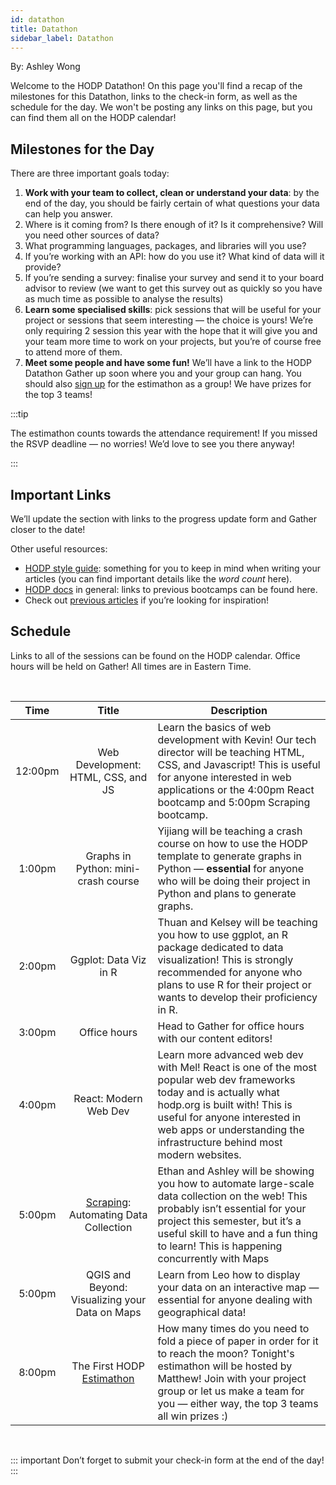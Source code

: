 ```yaml
---
id: datathon
title: Datathon
sidebar_label: Datathon
---
```


By: Ashley Wong

Welcome to the HODP Datathon! On this page you'll find a recap of the milestones for this Datathon, links to the check-in form, as well as the schedule for the day. We won't be posting any links on this page, but you can find them all on the HODP calendar!

## Milestones for the Day
There are three important goals today:
1. **Work with your team to collect, clean or understand your data**: by the end of the day, you should be fairly certain of what questions your data can help you answer.
  1. Where is it coming from? Is there enough of it? Is it comprehensive? Will you need other sources of data?
  2. What programming languages, packages, and libraries will you use?
  3. If you’re working with an API: how do you use it? What kind of data will it provide?
  4. If you’re sending a survey: finalise your survey and send it to your board advisor to review (we want to get this survey out as quickly so you have as much time as possible to analyse the results)
2. **Learn some specialised skills**: pick sessions that will be useful for your project or sessions that seem interesting — the choice is yours! We’re only requiring 2 session this year with the hope that it will give you and your team more time to work on your projects, but you’re of course free to attend more of them. 
3. **Meet some people and have some fun!** We’ll have a link to the HODP Datathon Gather up soon where you and your group can hang. You should also [sign up](https://forms.gle/z43jPES6vbD1mnwp7) for the estimathon as a group! We have prizes for the top 3 teams!  

:::tip 

The estimathon counts towards the attendance requirement! If you missed the RSVP deadline — no worries! We’d love to see you there anyway!

:::

## Important Links 
We’ll update the section with links to the progress update form and Gather closer to the date! 

Other useful resources:
- [HODP style guide](https://docs.hodp.org/docs/style-guide): something for you to keep in mind when writing your articles (you can find important details like the *word count* here).
- [HODP docs](https://docs.hodp.org/) in general: links to previous bootcamps can be found here.
- Check out [previous articles](https://www.hodp.org/) if you’re looking for inspiration!

## Schedule 
Links to all of the sessions can be found on the HODP calendar. Office hours will be held on Gather! All times are in Eastern Time.

<br />

| Time | Title | Description |
| :-------------: | :-------------: | ------------- |
| 12:00pm  | Web Development: HTML, CSS, and JS  | Learn the basics of web development with Kevin! Our tech director will be teaching HTML, CSS, and Javascript! This is useful for anyone interested in web applications or the 4:00pm React bootcamp and 5:00pm Scraping bootcamp. |
| 1:00pm  | Graphs in Python: mini-crash course| Yijiang will be teaching a crash course on how to use the HODP template to generate graphs in Python — **essential** for anyone who will be doing their project in Python and plans to generate graphs. |
| 2:00pm | Ggplot: Data Viz in R | Thuan and Kelsey will be teaching you how to use ggplot, an R package dedicated to data visualization! This is strongly recommended for anyone who plans to use R for their project or wants to develop their proficiency in R. |
| 3:00pm | Office hours | Head to Gather for office hours with our content editors! |
| 4:00pm | React: Modern Web Dev | Learn more advanced web dev with Mel! React is one of the most popular web dev frameworks today and is actually what hodp.org is built with! This is useful for anyone interested in web apps or understanding the infrastructure behind most modern websites. |
| 5:00pm | [Scraping](https://docs.hodp.org/docs/scraping): Automating Data Collection | Ethan and Ashley will be showing you how to automate large-scale data collection on the web! This probably isn’t essential for your project this semester, but it’s a useful skill to have and a fun thing to learn! This is happening concurrently with Maps| 
| 5:00pm | QGIS and Beyond: Visualizing your Data on Maps | Learn from Leo how to display your data on an interactive map — essential for anyone dealing with geographical data! |
| 8:00pm | The First HODP [Estimathon](https://docs.google.com/document/d/1L2jQodA3z_KM2hJeJvZhuINJR6vKa1q_cq_XTJRY0fo/edit?usp=sharing) | How many times do you need to fold a piece of paper in order for it to reach the moon? Tonight's estimathon will be hosted by Matthew! Join with your project group or let us make a team for you — either way, the top 3 teams all win prizes :) |

<br/>

::: important 
Don’t forget to submit your check-in form at the end of the day!
:::






